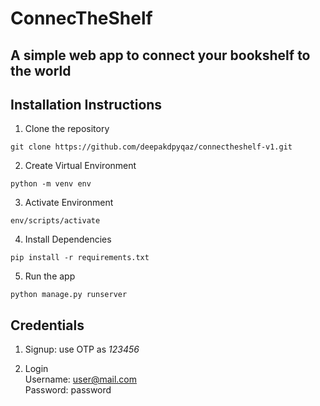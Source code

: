 # ConnecTheShelf
## A simple web app to connect your bookshelf to the world

## Installation Instructions
1. Clone the repository
```shell
git clone https://github.com/deepakdpyqaz/connectheshelf-v1.git
```
2. Create Virtual Environment
```shell
python -m venv env
```
3. Activate Environment
```shell
env/scripts/activate
```
4. Install Dependencies
```shell
pip install -r requirements.txt
```
5. Run the app
```shell
python manage.py runserver
```

## Credentials

1. Signup: 
  use OTP as *123456*
  
 2. Login \
 Username: user@mail.com \
 Password: password
